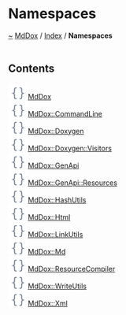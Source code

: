 <a id="namespaces"></a>
<h1>Namespaces</h1>
<a href="https://github.com/CharlesCarley/MdDox">~</a>
<a href="indexpage.md#mddox">MdDox</a>
<span class="inline-text">/</span>
<a href="index.md#index">Index</a>
<span class="inline-text">/</span>
<span class="bold-text"><b>Namespaces</b></span>
<br/>
<br/>
<a id="contents"></a>
<h2>Contents</h2>
<div class="icon-link">
<img src="../images/namespace.svg"/><a href="namespaceMdDox.md#mddox">MdDox</a>
</div>
<div class="icon-link">
<img src="../images/namespace.svg"/><a href="namespaceMdDox_1_1CommandLine.md#mddoxcommandline">MdDox::CommandLine</a>
</div>
<div class="icon-link">
<img src="../images/namespace.svg"/><a href="namespaceMdDox_1_1Doxygen.md#mddoxdoxygen">MdDox::Doxygen</a>
</div>
<div class="icon-link">
<img src="../images/namespace.svg"/><a href="namespaceMdDox_1_1Doxygen_1_1Visitors.md#mddoxdoxygenvisitors">MdDox::Doxygen::Visitors</a>
</div>
<div class="icon-link">
<img src="../images/namespace.svg"/><a href="namespaceMdDox_1_1GenApi.md#mddoxgenapi">MdDox::GenApi</a>
</div>
<div class="icon-link">
<img src="../images/namespace.svg"/><a href="namespaceMdDox_1_1GenApi_1_1Resources.md#mddoxgenapiresources">MdDox::GenApi::Resources</a>
</div>
<div class="icon-link">
<img src="../images/namespace.svg"/><a href="namespaceMdDox_1_1HashUtils.md#mddoxhashutils">MdDox::HashUtils</a>
</div>
<div class="icon-link">
<img src="../images/namespace.svg"/><a href="namespaceMdDox_1_1Html.md#mddoxhtml">MdDox::Html</a>
</div>
<div class="icon-link">
<img src="../images/namespace.svg"/><a href="namespaceMdDox_1_1LinkUtils.md#mddoxlinkutils">MdDox::LinkUtils</a>
</div>
<div class="icon-link">
<img src="../images/namespace.svg"/><a href="namespaceMdDox_1_1Md.md#mddoxmd">MdDox::Md</a>
</div>
<div class="icon-link">
<img src="../images/namespace.svg"/><a href="namespaceMdDox_1_1ResourceCompiler.md#mddoxresourcecompiler">MdDox::ResourceCompiler</a>
</div>
<div class="icon-link">
<img src="../images/namespace.svg"/><a href="namespaceMdDox_1_1WriteUtils.md#mddoxwriteutils">MdDox::WriteUtils</a>
</div>
<div class="icon-link">
<img src="../images/namespace.svg"/><a href="namespaceMdDox_1_1Xml.md#mddoxxml">MdDox::Xml</a>
</div>
</div>
</div>
</body>
</html>
